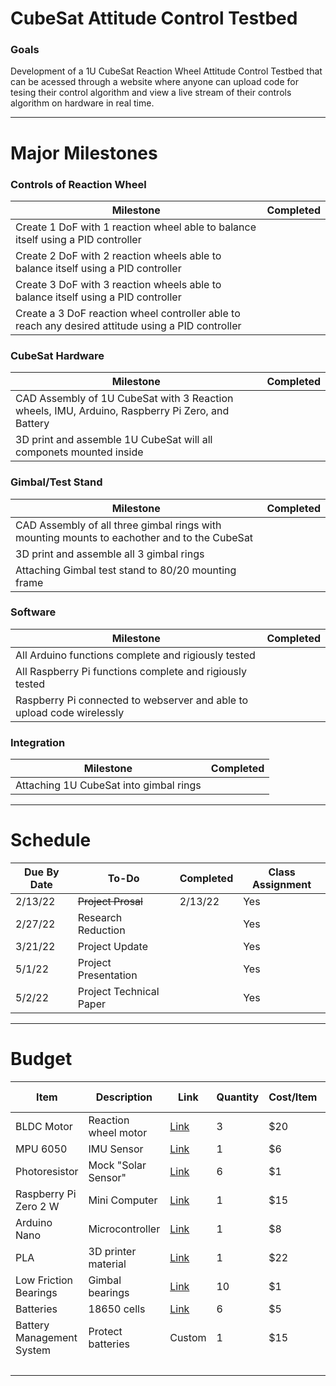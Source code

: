 # CubeSat Attitude Control Testbed
### Goals
Development of a 1U CubeSat Reaction Wheel Attitude Control Testbed that can be acessed through a website where anyone can upload code for tesing their control algorithm and view a live stream of their controls algorithm on hardware in real time.

---

# Major Milestones
### Controls of Reaction Wheel
| Milestone | Completed |
| --- | ---
| Create 1 DoF with 1 reaction wheel able to balance itself using a PID controller |    
| Create 2 DoF with 2 reaction wheels able to balance itself using a PID controller |    
| Create 3 DoF with 3 reaction wheels able to balance itself using a PID controller |   
| Create a 3 DoF reaction wheel controller able to reach any desired attitude using a PID controller |

### CubeSat Hardware
| Milestone | Completed |
| --- | ---
| CAD Assembly of 1U CubeSat with 3 Reaction wheels, IMU, Arduino, Raspberry Pi Zero, and Battery |    
| 3D print and assemble 1U CubeSat will all componets mounted inside |    

### Gimbal/Test Stand
| Milestone | Completed |
| --- | --- 
| CAD Assembly of all three gimbal rings with mounting mounts to eachother and to the CubeSat |    
| 3D print and assemble all 3 gimbal rings |   
| Attaching Gimbal test stand to 80/20 mounting frame |   

### Software
| Milestone | Completed |
| --- | --- 
| All Arduino functions complete and rigiously tested |
| All Raspberry Pi functions complete and rigiously tested |   
| Raspberry Pi connected to webserver and able to upload code wirelessly |


### Integration 
| Milestone | Completed |
| --- | ---
| Attaching 1U CubeSat into gimbal rings  | 

---

# Schedule
| Due By Date | To-Do | Completed | Class Assignment
--- | --- | --- | ---
| 2/13/22 | ~~Project Prosal~~ | 2/13/22 | Yes
| 2/27/22 | Research Reduction |   | Yes
| 3/21/22 | Project Update |    | Yes
| 5/1/22 | Project Presentation |   | Yes
| 5/2/22 | Project Technical Paper |   | Yes

---

# Budget
| Item | Description | Link | Quantity | Cost/Item | Total Cost
--- | --- | --- | --- | --- | ---
| BLDC Motor | Reaction wheel motor | [Link](https://www.ebay.com/itm/264321073124) | 3 | $20 | $60
| MPU 6050 | IMU Sensor | [Link](https://www.amazon.com/HiLetgo-MPU-6050-Accelerometer-Gyroscope-Converter/dp/B01DK83ZYQ?th=1) | 1 | $6 | $6
| Photoresistor | Mock "Solar Sensor" | [Link](https://www.adafruit.com/product/161) | 6 | $1 | $6
| Raspberry Pi Zero 2 W | Mini Computer | [Link](https://www.canakit.com/raspberry-pi-zero-2-w.html) | 1 | $15 | $15
| Arduino Nano | Microcontroller | [Link](https://www.amazon.com/ELEGOO-Arduino-ATmega328P-Without-Compatible/dp/B0713XK923) | 1 | $8 | $8
| PLA | 3D printer material | [Link](https://www.amazon.com/HATCHBOX-3D-Filament-Dimensional-Accuracy/dp/B00J0ECR5I/ref=sr_1_6?crid=22M7AM47VNUVS&keywords=pla&qid=1644781036&sprefix=pla%2Caps%2C127&sr=8-6) | 1 | $22 | $22
| Low Friction Bearings | Gimbal bearings | [Link](https://www.amazon.com/s?k=Low+Friction+Bearings&rh=n%3A16410991&ref=nb_sb_noss) | 10 | $1 | $10
| Batteries | 18650 cells | [Link](https://www.18650batterystore.com/) | 6 | $5 | $30
| Battery Management System | Protect batteries | Custom | 1 | $15 | $15
| | | | | | $172